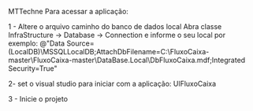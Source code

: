 MTTechne Para acessar a aplicação:

1 - Altere o arquivo caminho do banco de dados local
Abra classe InfraStructure -> Database -> Connection e informe o seu local
por exemplo:
@"Data Source=(LocalDB)\MSSQLLocalDB;AttachDbFilename=C:\FluxoCaixa-master\FluxoCaixa-master\DataBase\.Local\DbFluxoCaixa.mdf;Integrated Security=True"

2- set o visual studio para iniciar com a aplicação: UlFluxoCaixa

3 - Inicie o projeto
